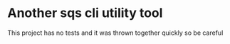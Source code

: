 # Another sqs cli utility tool

This project has no tests and it was thrown together quickly so be careful